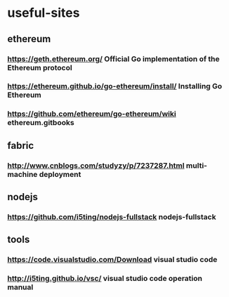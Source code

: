 # useful-sites

## ethereum
### https://geth.ethereum.org/ Official Go implementation of the Ethereum protocol

### https://ethereum.github.io/go-ethereum/install/ Installing Go Ethereum

### https://github.com/ethereum/go-ethereum/wiki ethereum.gitbooks


## fabric
### http://www.cnblogs.com/studyzy/p/7237287.html multi-machine deployment


## nodejs
### https://github.com/i5ting/nodejs-fullstack nodejs-fullstack

## tools 
### https://code.visualstudio.com/Download visual studio code
### http://i5ting.github.io/vsc/ visual studio code operation manual

